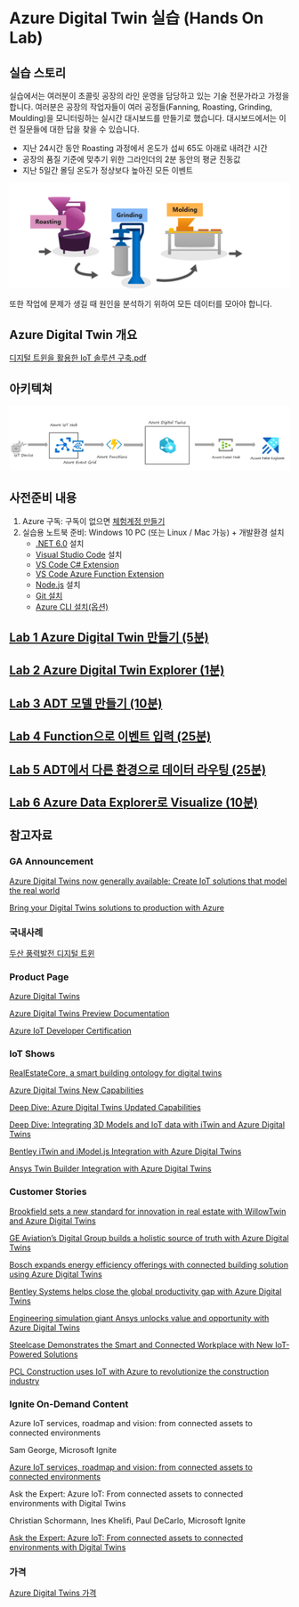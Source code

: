 # Azure Digital Twin 실습 (Hands On Lab) 

## 실습 스토리

실습에서는 여러분이 초콜릿 공장의 라인 운영을 담당하고 있는 기술 전문가라고 가정을 합니다. 여러분은 공장의 작업자들이 여러 공정들(Fanning, Roasting, Grinding, Moulding)을 모니터링하는 실시간 대시보드를 만들기로 했습니다. 대시보드에서는 이런 질문들에 대한 답을 찾을 수 있습니다. 
* 지난 24시간 동안 Roasting 과정에서 온도가 섭씨 65도 아래로 내려간 시간
* 공장의 품질 기준에 맞추기 위한 그라인더의 2분 동안의 평균 진동값
* 지난 5일간 몰딩 온도가 정상보다 높아진 모든 이벤트 

![아키텍쳐](images/chocofactoryprocess.png)

또한 작업에 문제가 생길 때 원인을 분석하기 위하여 모든 데이터를 모아야 합니다. 

## Azure Digital Twin 개요 

[디지털 트윈을 활용한 IoT 솔루션 구축.pdf](./adt-intro.pdf)

## 아키텍쳐 

![실습 아키텍쳐](images/hol-architecture_update.png)

## 사전준비 내용 
1. Azure 구독: 구독이 없으면 [체험계정 만들기](https://azure.microsoft.com/ko-kr/free/)
1. 실습용 노트북 준비: Windows 10 PC (또는 Linux / Mac 가능) + 개발환경 설치 
    * [.NET 6.0](https://dotnet.microsoft.com/download) 설치
    * [Visual Studio Code](https://code.visualstudio.com/) 설치
    * [VS Code C# Extension](https://marketplace.visualstudio.com/items?itemName=ms-dotnettools.csharp)
    * [VS Code Azure Function Extension](https://marketplace.visualstudio.com/items?itemName=ms-azuretools.vscode-azurefunctions)
    * [Node.js](https://nodejs.org/) 설치
    * [Git 설치](https://git-scm.com/downloads)
    * [Azure CLI 설치(옵션)](https://docs.microsoft.com/ko-kr/cli/azure/install-azure-cli)

## [Lab 1 Azure Digital Twin 만들기 (5분)](lab1-adt-basic.md)

## [Lab 2 Azure Digital Twin Explorer (1분)](lab2-setup-model.md)

## [Lab 3 ADT 모델 만들기 (10분)](lab3-adt-model.md)

## [Lab 4 Function으로 이벤트 입력 (25분)](lab4-ingest-event.md)

## [Lab 5 ADT에서 다른 환경으로 데이터 라우팅 (25분)](lab5-adt-route.md)

## [Lab 6 Azure Data Explorer로 Visualize (10분)](lab6-visualize-adx.md)


## 참고자료

### GA Announcement
[Azure Digital Twins now generally available: Create IoT solutions that model the real world](https://azure.microsoft.com/en-us/blog/azure-digital-twins-now-generally-available-create-iot-solutions-that-model-the-real-world/)

[Bring your Digital Twins solutions to production with Azure](https://channel9.msdn.com/Shows/Internet-of-Things-Show/Bring-your-Digital-Twins-solutions-to-production-with-Azure)

### 국내사례 

[두산 풍력발전 디지털 트윈](https://customers.microsoft.com/en-us/story/848311-doosan-manufacturing-azure-digital-twins)

### Product Page

[Azure Digital Twins](https://azure.microsoft.com/en-us/services/digital-twins/)

[Azure Digital Twins Preview Documentation](https://docs.microsoft.com/en-us/azure/digital-twins/)

[Azure IoT Developer Certification](https://docs.microsoft.com/en-us/learn/certifications/azure-iot-developer-specialty)

### IoT Shows

[RealEstateCore, a smart building ontology for digital twins](https://channel9.msdn.com/Shows/Internet-of-Things-Show/RealEstateCore-a-smart-building-ontology-for-digital-twins)

[Azure Digital Twins New Capabilities](https://channel9.msdn.com/Shows/Internet-of-Things-Show/Azure-Digital-Twins-Preview-New-Capabilities?term=Azure%20Digital%20Twins&lang-en=true)

[Deep Dive: Azure Digital Twins Updated Capabilities](https://channel9.msdn.com/Shows/Internet-of-Things-Show/Deep-Dive-Azure-Digital-Twins-Updated-Capabilities)

[Deep Dive: Integrating 3D Models and IoT data with iTwin and Azure Digital Twins](https://channel9.msdn.com/Shows/Internet-of-Things-Show/Deep-Dive-Integrating-3D-Models-and-IoT-data-with-iTwin-and-Azure-Digital-Twins?term=Bentley&lang-en=true)

[Bentley iTwin and iModel.js Integration with Azure Digital Twins](https://channel9.msdn.com/Shows/Internet-of-Things-Show/Bentley-iTwin-and-iModeljs-Integration-with-Azure-Digital-Twins?term=Bentley&lang-en=true)

[Ansys Twin Builder Integration with Azure Digital Twins](https://channel9.msdn.com/Shows/Internet-of-Things-Show/Ansys-Twin-Builder-Integration-with-Azure-Digital-Twins?term=ANSYS&lang-en=true)

### Customer Stories
[Brookfield sets a new standard for innovation in real estate with WillowTwin and Azure Digital Twins](https://customers.microsoft.com/en-us/story/855907-brookfield-properties-professional-services-azure)

[GE Aviation’s Digital Group builds a holistic source of truth with Azure Digital Twins](https://customers.microsoft.com/en-us/story/846315-ge-aviation-manufacturing-azure)

[Bosch expands energy efficiency offerings with connected building solution using Azure Digital Twins](https://customers.microsoft.com/en-us/story/790031-bosch-building-technologies-smart-spaces-azure) 

[Bentley Systems helps close the global productivity gap with Azure Digital Twins](https://customers.microsoft.com/en-us/story/806028-bentley-systems-partner-professional-services-azure)

[Engineering simulation giant Ansys unlocks value and opportunity with Azure Digital Twins](https://customers.microsoft.com/en-us/story/795283-ansys-partner-professional-services-azure)

[Steelcase Demonstrates the Smart and Connected Workplace with New IoT-Powered Solutions](https://customers.microsoft.com/en-us/story/steelcase-manufacturing-azureiot-en)

[PCL Construction uses IoT with Azure to revolutionize the construction industry](https://customers.microsoft.com/en-us/story/pcl-construction-professional-services-azure)

### Ignite On-Demand Content
Azure IoT services, roadmap and vision: from connected assets to connected environments

Sam George, Microsoft Ignite

[Azure IoT services, roadmap and vision: from connected assets to connected environments](https://myignite.microsoft.com/sessions/8c90945c-eec6-43ed-b16a-3adf3c2ba37a)

Ask the Expert: Azure IoT: From connected assets to connected environments with Digital Twins

Christian Schormann, Ines Khelifi, Paul DeCarlo, Microsoft Ignite

[Ask the Expert: Azure IoT: From connected assets to connected environments with Digital Twins](https://myignite.microsoft.com/sessions/aec5687c-d153-47e7-9dc5-5f2e3f536f0c)

### 가격

[Azure Digital Twins 가격](https://azure.microsoft.com/ko-kr/pricing/details/digital-twins/)
